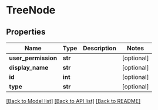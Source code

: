 # TreeNode

## Properties
Name | Type | Description | Notes
------------ | ------------- | ------------- | -------------
**user_permission** | **str** |  | [optional] 
**display_name** | **str** |  | [optional] 
**id** | **int** |  | [optional] 
**type** | **str** |  | [optional] 

[[Back to Model list]](../README.md#documentation-for-models) [[Back to API list]](../README.md#documentation-for-api-endpoints) [[Back to README]](../README.md)

